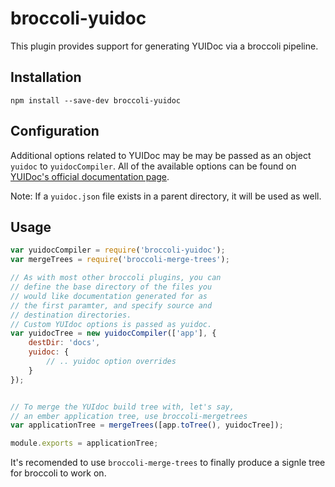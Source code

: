 # broccoli-yuidoc

This plugin provides support for generating YUIDoc via a broccoli
pipeline.

## Installation

```
npm install --save-dev broccoli-yuidoc
```

## Configuration

Additional options related to YUIDoc may be may be passed as an object
`yuidoc` to `yuidocCompiler`.
All of the available options can be found on [YUIDoc's official documentation
page](https://yui.github.io/yuidoc/args/index.html).

Note: If a `yuidoc.json` file exists in a parent directory, it will be
used as well.

## Usage

```js
var yuidocCompiler = require('broccoli-yuidoc');
var mergeTrees = require('broccoli-merge-trees');

// As with most other broccoli plugins, you can
// define the base directory of the files you
// would like documentation generated for as
// the first paramter, and specify source and
// destination directories.
// Custom YUIdoc options is passed as yuidoc.
var yuidocTree = new yuidocCompiler(['app'], {
	destDir: 'docs',
	yuidoc: {
		// .. yuidoc option overrides
	}
});


// To merge the YUIdoc build tree with, let's say,
// an ember application tree, use broccoli-mergetrees
var applicationTree = mergeTrees([app.toTree(), yuidocTree]);

module.exports = applicationTree;
```

It's recomended to use `broccoli-merge-trees` to finally produce
a signle tree for broccoli to work on.
